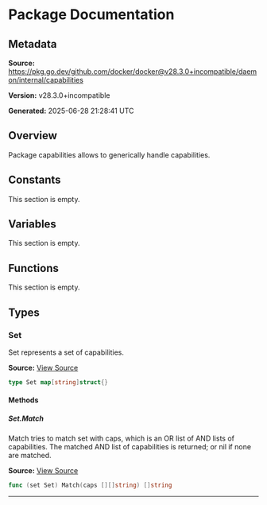 # Package Documentation

## Metadata

**Source:** https://pkg.go.dev/github.com/docker/docker@v28.3.0+incompatible/daemon/internal/capabilities

**Version:** v28.3.0+incompatible

**Generated:** 2025-06-28 21:28:41 UTC

## Overview

Package capabilities allows to generically handle capabilities.


## Constants

This section is empty.

## Variables

This section is empty.

## Functions

This section is empty.

## Types

### Set

Set represents a set of capabilities.

**Source:** [View Source](https://github.com/docker/docker/blob/v28.3.0/daemon/internal/capabilities/caps.go#L5)  

```go
type Set map[string]struct{}
```

#### Methods

##### Set.Match

Match tries to match set with caps, which is an OR list of AND lists of capabilities.
The matched AND list of capabilities is returned; or nil if none are matched.

**Source:** [View Source](https://github.com/docker/docker/blob/v28.3.0/daemon/internal/capabilities/caps.go#L9)  

```go
func (set Set) Match(caps [][]string) []string
```

---

